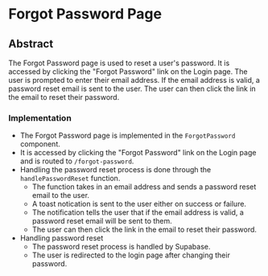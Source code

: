 # Forgot Password Page

## Abstract

The Forgot Password page is used to reset a user's password. It is accessed by clicking the "Forgot Password" link on the Login page. The user is prompted to enter their email address. If the email address is valid, a password reset email is sent to the user. The user can then click the link in the email to reset their password.

### Implementation

-   The Forgot Password page is implemented in the `ForgotPassword` component.
-   It is accessed by clicking the "Forgot Password" link on the Login page and is routed to `/forgot-password`.
-   Handling the password reset process is done through the `handlePasswordReset` function.
    -   The function takes in an email address and sends a password reset email to the user.
    -   A toast notication is sent to the user either on success or failure.
    -   The notification tells the user that if the email address is valid, a password reset email will be sent to them.
    -   The user can then click the link in the email to reset their password.
-   Handling password reset
    -   The password reset process is handled by Supabase.
    -   The user is redirected to the login page after changing their password.
